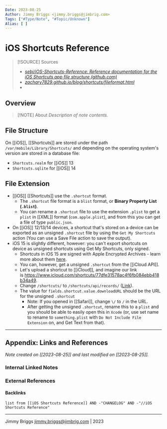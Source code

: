 ```yaml
---
Date: 2023-08-25
Author: Jimmy Briggs <jimmy.briggs@jimbrig.com>
Tags: ["#Type/Note", "#Topic/Unknown"]
Alias: [ ]
---
```


# iOS Shortcuts Reference

> [!SOURCE] Sources
> - *[sebj/iOS-Shortcuts-Reference: Reference documentation for the iOS Shortcuts app file structure (github.com)](https://github.com/sebj/iOS-Shortcuts-Reference)*
> - *[zachary7829.github.io/blog/shortcuts/fileformat.html](https://zachary7829.github.io/blog/shortcuts/fileformat.html)*
> - 

## Overview

> [!NOTE] About
> *Description of note contents.*

## File Structure

On [[iOS]], [[Shortcuts]] are stored under the path `/var/mobile/Library/Shortcuts/` and depending on the operating system's version are stored in a database file:

- `Shortcuts.realm` for [[iOS]] 13
- `Shortcuts.sqlite` for [[iOS]] 14

## File Extension

- [[iOS]] [[Shortcuts]] use the `.shortcut` format. 
	- The `.shortcut` file format is a `blist` format, or **Binary Property List (`.blist`)**.
	- You can rename a `.shortcut` file to use the extension `.plist` to get a `plist` in [[XML]] format (`com.apple.plist`), and from this you can get a file of type `public.json`.
- On [[iOS]] 12/13/14 devices, a shortcut that's stored on a device can be exported as an unsigned `.shortcut` file by using the `Get My Shortcuts` action (You can use a Save File action to save the output). 
- iOS 15 is slightly different, however: you can't export shortcuts on device as unsigned shortcuts using Get My Shortcuts, only signed. 
	- Shortcuts in iOS 15 are signed with Apple Encrypted Archives - learn more about them [here](https://man.cameronkatri.com/macOS/aea). 
	- You can, however, get a unsigned `.shortcut` from the [[iCloud API]]. 
	- Let's upload a shortcut to [[iCloud]], and imagine our link is <https://www.icloud.com/shortcuts/77dfe31578ac4f6fb084ebb418b34a49>.
	- Change `/shortcuts/` to `/shortcuts/api/records/` ([Link](https://www.icloud.com/shortcuts/api/records/77dfe31578ac4f6fb084ebb418b34a49)). 
	- The value for `fields.shortcut.value.downloadURL` should be the URL for the unsigned `.shortcut` 
		- Note: If you opened in [[Safari]], change `\/` to `/` in the URL. 
		- After getting the unsigned `.shortcut`, rename this to a `plist` and you should be able to easily open this in `Xcode` (or, use set name to rename to `something.plist` with `Do Not Include File Extension` on, and Get Text from that).


***

## Appendix: Links and References

*Note created on [[2023-08-25]] and last modified on [[2023-08-25]].*

### Internal Linked Notes

### External References

#### Backlinks

```dataview
list from [[iOS Shortcuts Reference]] AND -"CHANGELOG" AND -"//iOS Shortcuts Reference"
```


***

Jimmy Briggs <jimmy.briggs@jimbrig.com> | 2023

